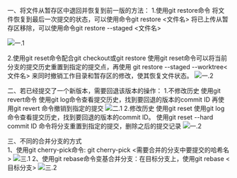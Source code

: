 一、将文件从暂存区中退回并恢复到前一版的方法：
1.使用git restore命令
    将文件恢复到最后一次提交的状态，可以使用命令git restore <文件名>
    将已上传从暂存区移除，可以使用命令git restore --staged <文件名>
    
   ![一.1](images/一(1).jpg)

2.使用git reset命令配合git checkout或git restore
使用git reset命令可以将当前分支的提交历史重置到指定的提交点，再使用 git restore --staged --worktree<文件名> 来同时撤销工作目录和暂存区的修改，使其恢复文件状态。
![一.2](images/一(2).jpg)
    
二、若已经提交了一个新版本，需要回退该版本的操作：
1.不修改历史
    使用git revert命令
        使用git log命令查看提交历史，找到要回退的版本的commit ID
        再使用git revert <commit ID> 命令撤销到指定的提交
    ![二.1](images/二(1).jpg)
2.修改历史
   使用git reset
    使用git log命令查看提交历史，找到要回退的版本的commit ID。
    使用git reset --hard commit ID 命令将分支重置到指定的提交，删除之后的提交记录
    ![一.2](images/二(2).jpg)

三、不同的合并分支的方式   
    1、使用git cherry-pick命令: git cherry-pick <需要合并的分支中要提交的哈希名>
    ![三.1](images/三(1).jpg)
    2、使用git rebase命令变基合并分支：在目标分支上，使用git rebase <目标分支> 
  ![三.2](images/三(2).jpg)

